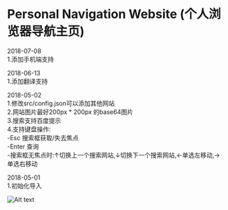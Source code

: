 # Personal Navigation Website (个人浏览器导航主页)

2018-07-08<br/> 
 1.添加手机端支持<br/> 

2018-06-13<br/> 
 1.添加翻译支持<br/> 
 
2018-05-02<br /> 
1.修改src/config.json可以添加其他网站<br/> 
2.网站图片最好200px * 200px 的base64图片<br/> 
3.搜索支持百度提示<br/> 
4.支持键盘操作:<br/> 
   -Esc 搜索框获取/失去焦点<br/> 
   -Enter 查询<br/> 
   -搜索框无焦点时:↑切换上一个搜索网站,↓切换下一个搜索网站,←单选左移动,→单选右移动<br/> 
   
2018-05-01<br/>
 1.初始化导入<br/> 

![Alt text](https://github.com/minquiers/home/blob/master/src/images/demo.png)
